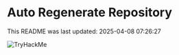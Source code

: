 # Auto Regenerate Repository

This README was last updated: 2025-04-08 07:26:27

 ![TryHackMe](https://tryhackme.com/badge/533634)